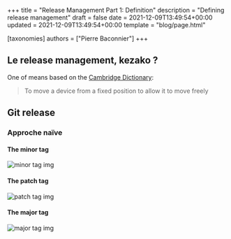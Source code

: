 +++
title = "Release Management Part 1: Definition"
description = "Defining release management"
draft = false
date = 2021-12-09T13:49:54+00:00
updated = 2021-12-09T13:49:54+00:00
template = "blog/page.html"

[taxonomies]
authors = ["Pierre Baconnier"]
+++

## Le release management, kezako ?

One of means based on the [Cambridge Dictionary](https://dictionary.cambridge.org/dictionary/english/release): 
> To move a device from a fixed position to allow it to move freely

## Git release

### Approche naïve

#### The minor tag

<img src="https://gitforlazies.github.io/blog/minor.png" alt="minor tag img"> 

#### The patch tag

<img src="https://gitforlazies.github.io/blog/patch.png" alt="patch tag img"> 

#### The major tag

<img src="https://gitforlazies.github.io/blog/major.png" alt="major tag img"> 

